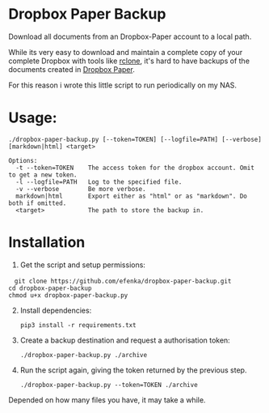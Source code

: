 # Dropbox Paper Backup

Download all documents from an Dropbox-Paper account to a local path.

While its very easy to download and maintain a complete copy of your complete Dropbox with tools like [rclone](http://rclone.org/), it's hard to have backups of the documents created in [Dropbox Paper](paper.dropbox.com).

For this reason i wrote this little script to run periodically on my NAS.


# Usage:

    ./dropbox-paper-backup.py [--token=TOKEN] [--logfile=PATH] [--verbose] [markdown|html] <target>

    Options:
      -t --token=TOKEN    The access token for the dropbox account. Omit to get a new token.
      -l --logfile=PATH   Log to the specified file.
      -v --verbose        Be more verbose.
      markdown|html       Export either as "html" or as "markdown". Do both if omitted.
      <target>            The path to store the backup in.


# Installation

1. Get the script and setup permissions:

    `git clone https://github.com/efenka/dropbox-paper-backup.git`    
    `cd dropbox-paper-backup`    
    `chmod u+x dropbox-paper-backup.py`

2. Install dependencies:

    `pip3 install -r requirements.txt`

3. Create a backup destination and request a authorisation token:

    `./dropbox-paper-backup.py ./archive`

4. Run the script again, giving the token returned by the previous step.

    `./dropbox-paper-backup.py --token=TOKEN ./archive`

Depended on how many files you have, it may take a while.
